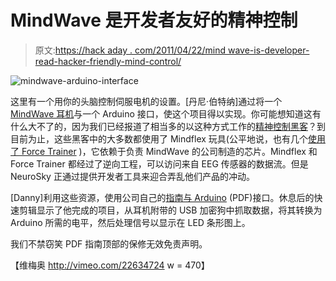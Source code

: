 # MindWave 是开发者友好的精神控制

> 原文:[https://hack aday . com/2011/04/22/mind wave-is-developer-read-hacker-friendly-mind-control/](https://hackaday.com/2011/04/22/mindwave-is-developer-read-hacker-friendly-mind-control/)

![](../Images/f4014a4f89f26680986afe0bc9b4ef14.png "mindwave-arduino-interface")

这里有一个用你的头脑控制伺服电机的设置。[丹尼·伯特纳]通过将一个 [MindWave 耳机](http://store.neurosky.com/products/mindwave-1)与一个 Arduino 接口，使这个项目得以实现。你可能想知道这有什么大不了的，因为我们已经报道了相当多的以这种方式工作的[精神控制黑客](http://hackaday.com/2011/03/08/controlling-fire-with-your-mind-and-your-thumb/)？到目前为止，这些黑客中的大多数都使用了 Mindflex 玩具(公平地说，也有几个[使用了 Force Trainer](http://hackaday.com/2010/05/18/composing-music-with-the-force-trainer/) )，它依赖于负责 MindWave 的公司制造的芯片。Mindflex 和 Force Trainer 都经过了逆向工程，可以访问来自 EEG 传感器的数据流。但是 NeuroSky 正通过提供开发者工具来迎合弄乱他们产品的冲动。

[Danny]利用这些资源，使用公司自己的[指南与 Arduino](http://developer.neurosky.com/docs/lib/exe/fetch.php?media=mindwave_arduino_and_leds.pdf) (PDF)接口。休息后的快速剪辑显示了他完成的项目，从耳机附带的 USB 加密狗中抓取数据，将其转换为 Arduino 所需的电平，然后处理信号以显示在 LED 条形图上。

我们不禁窃笑 PDF 指南顶部的保修无效免责声明。

【维梅奥 http://vimeo.com/22634724 w = 470】